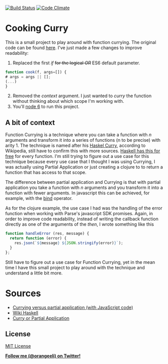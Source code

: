 [![Build Status](https://travis-ci.org/orangeeli/cooking-curry.svg?branch=master)](https://travis-ci.org/orangeeli/cooking-curry) [![Code Climate](https://codeclimate.com/github/orangeeli/cooking-curry/badges/gpa.svg)](https://codeclimate.com/github/orangeeli/cooking-curry)

# Cooking Curry
This is a small project to play around with function currying. The original code can be found [here](https://gist.github.com/lovasoa/e9c51b84ead1ae0b2659).
I've just made a few changes to improve readability:

1. Replaced the first _if_ ~~for the logical _OR_~~ ES6 default parameter.
```javascript
function cook(f, args=[]) {
# args = args || [];
(...)
}
```
2. Removed the *context* argument. I just wanted to _curry_ the function without thinking about which scope I'm working with.
3. You'll [node 6](http://node.green/) to run this project.

## A bit of context

Function Currying is a technique where you can take a function with _n_ arguments and transform it into a series of functions (n to be precise) with arity 1.
The technique is named after his [Haskel Curry](https://en.wikipedia.org/wiki/Currying), according to Wikipedia, still have to confirm this with more sources.
[Haskell has this for free](https://wiki.haskell.org/Currying) for every function. I'm still trying to figure out a use case for this technique because
every use case that I thought I was using Currying, I was actually using Partial Application or just creating a clojure to
to return a function that has access to that scope.

The difference between partial application and Currying is that with partial application you take a function with _n_ arguments and you transform it into a function with fewer arguments.
In javascript this can be achieved, for example, with the [bind](https://developer.mozilla.org/en-US/docs/Web/JavaScript/Reference/Global_Objects/Function/bind#Partially_applied_functions) operator.

As for the clojure example, the use case I had was the handling of the error function when working with Parse's javascript SDK promises.
Again, in order to improve code readability, instead of writing the callback function directly as one of the arguments of the _then_, I wrote something like this

```javascript
function handleError (res, message) {
  return function (error) {
    res.json(`${message} ${JSON.stringify(error)}`);
  }
};
```

Still have to figure out a use case for Function Currying, yet in the mean time I have this small project to play around with the technique and understand a little bit more.

# Sources

* [Currying versus partial application (with JavaScript code)](http://www.2ality.com/2011/09/currying-vs-part-eval.html)
* [Wiki Haskell](https://wiki.haskell.org/Currying)
* [Curry or Partial Application](https://medium.com/javascript-scene/curry-or-partial-application-8150044c78b8#.9dqgkijhv)

## License
[MIT License](http://www.opensource.org/licenses/mit-license.php)

**[Follow me (@orangeeli) on Twitter!](https://twitter.com/orangeeli)**